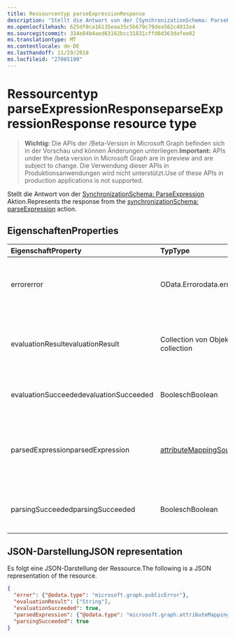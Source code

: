 ```yaml
---
title: Ressourcentyp parseExpressionResponse
description: 'Stellt die Antwort von der [SynchronizationSchema: ParseExpression](../api/synchronization_synchronizationschema_parseexpression.md) Aktion.'
ms.openlocfilehash: 625df0ca16135eaa35c5b679c79dea582c4012e4
ms.sourcegitcommit: 334e84b4aed63162bcc31831cffd6d363dafee02
ms.translationtype: MT
ms.contentlocale: de-DE
ms.lasthandoff: 11/29/2018
ms.locfileid: "27065190"
---
```

# <a name="parseexpressionresponse-resource-type"></a><span data-ttu-id="63cb1-103">Ressourcentyp parseExpressionResponse</span><span class="sxs-lookup"><span data-stu-id="63cb1-103">parseExpressionResponse resource type</span></span>

> <span data-ttu-id="63cb1-104">**Wichtig:** Die APIs der /Beta-Version in Microsoft Graph befinden sich in der Vorschau und können Änderungen unterliegen.</span><span class="sxs-lookup"><span data-stu-id="63cb1-104">**Important:** APIs under the /beta version in Microsoft Graph are in preview and are subject to change.</span></span> <span data-ttu-id="63cb1-105">Die Verwendung dieser APIs in Produktionsanwendungen wird nicht unterstützt.</span><span class="sxs-lookup"><span data-stu-id="63cb1-105">Use of these APIs in production applications is not supported.</span></span>

<span data-ttu-id="63cb1-106">Stellt die Antwort von der [SynchronizationSchema: ParseExpression](../api/synchronization_synchronizationschema_parseexpression.md) Aktion.</span><span class="sxs-lookup"><span data-stu-id="63cb1-106">Represents the response from the [synchronizationSchema: parseExpression](../api/synchronization_synchronizationschema_parseexpression.md) action.</span></span>

## <a name="properties"></a><span data-ttu-id="63cb1-107">Eigenschaften</span><span class="sxs-lookup"><span data-stu-id="63cb1-107">Properties</span></span>
| <span data-ttu-id="63cb1-108">Eigenschaft</span><span class="sxs-lookup"><span data-stu-id="63cb1-108">Property</span></span>     | <span data-ttu-id="63cb1-109">Typ</span><span class="sxs-lookup"><span data-stu-id="63cb1-109">Type</span></span>   |<span data-ttu-id="63cb1-110">Beschreibung</span><span class="sxs-lookup"><span data-stu-id="63cb1-110">Description</span></span>|
|:---------------|:--------|:----------|
|<span data-ttu-id="63cb1-111">error</span><span class="sxs-lookup"><span data-stu-id="63cb1-111">error</span></span>|<span data-ttu-id="63cb1-112">OData.Error</span><span class="sxs-lookup"><span data-stu-id="63cb1-112">odata.error</span></span>|<span data-ttu-id="63cb1-113">Fehlerdetails, wenn die Auswertung von Ausdrücken ein Fehler aufgetreten.</span><span class="sxs-lookup"><span data-stu-id="63cb1-113">Error details, if expression evaluation resulted in an error.</span></span>|
|<span data-ttu-id="63cb1-114">evaluationResult</span><span class="sxs-lookup"><span data-stu-id="63cb1-114">evaluationResult</span></span>|<span data-ttu-id="63cb1-115">Collection von Objekten des Typs „String“</span><span class="sxs-lookup"><span data-stu-id="63cb1-115">String collection</span></span>|<span data-ttu-id="63cb1-116">Eine Auflistung von Werten, die mit der Auswertung des Ausdrucks.</span><span class="sxs-lookup"><span data-stu-id="63cb1-116">A collection of values produced by the evaluation of the expression.</span></span>|
|<span data-ttu-id="63cb1-117">evaluationSucceeded</span><span class="sxs-lookup"><span data-stu-id="63cb1-117">evaluationSucceeded</span></span>|<span data-ttu-id="63cb1-118">Boolesch</span><span class="sxs-lookup"><span data-stu-id="63cb1-118">Boolean</span></span>|<span data-ttu-id="63cb1-119">`true`Wenn die Auswertung erfolgreich war.</span><span class="sxs-lookup"><span data-stu-id="63cb1-119">`true` if the evaluation was successful.</span></span>|
|<span data-ttu-id="63cb1-120">parsedExpression</span><span class="sxs-lookup"><span data-stu-id="63cb1-120">parsedExpression</span></span>|[<span data-ttu-id="63cb1-121">attributeMappingSource</span><span class="sxs-lookup"><span data-stu-id="63cb1-121">attributeMappingSource</span></span>](synchronization-attributemappingsource.md)|<span data-ttu-id="63cb1-122">Ein [AttributeMappingSource](synchronization-attributemappingsource.md) -Objekt, das den analysierten Ausdruck darstellt.</span><span class="sxs-lookup"><span data-stu-id="63cb1-122">An [attributeMappingSource](synchronization-attributemappingsource.md) object representing the parsed expression.</span></span>|
|<span data-ttu-id="63cb1-123">parsingSucceeded</span><span class="sxs-lookup"><span data-stu-id="63cb1-123">parsingSucceeded</span></span>|<span data-ttu-id="63cb1-124">Boolesch</span><span class="sxs-lookup"><span data-stu-id="63cb1-124">Boolean</span></span>|<span data-ttu-id="63cb1-125">`true`Wenn der Ausdruck erfolgreich analysiert wurde.</span><span class="sxs-lookup"><span data-stu-id="63cb1-125">`true` if the expression was parsed successfully.</span></span>|

## <a name="json-representation"></a><span data-ttu-id="63cb1-126">JSON-Darstellung</span><span class="sxs-lookup"><span data-stu-id="63cb1-126">JSON representation</span></span>

<span data-ttu-id="63cb1-127">Es folgt eine JSON-Darstellung der Ressource.</span><span class="sxs-lookup"><span data-stu-id="63cb1-127">The following is a JSON representation of the resource.</span></span>

<!-- {
  "blockType": "resource",
  "optionalProperties": [

  ],
  "@odata.type": "microsoft.graph.parseExpressionResponse"
}-->

```json
{
  "error": {"@odata.type": "microsoft.graph.publicError"},
  "evaluationResult": ["String"],
  "evaluationSucceeded": true,
  "parsedExpression": {"@odata.type": "microsoft.graph.attributeMappingSource"},
  "parsingSucceeded": true
}

```

<!-- uuid: 8fcb5dbc-d5aa-4681-8e31-b001d5168d79
2015-10-25 14:57:30 UTC -->
<!-- {
  "type": "#page.annotation",
  "description": "parseExpressionResponse resource",
  "keywords": "",
  "section": "documentation",
  "tocPath": ""
}-->